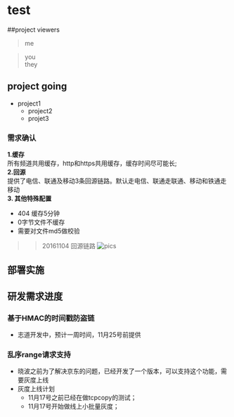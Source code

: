 # test
##project viewers
>me  

>you  
>they

## project going
* project1
	* project2
	* projet3

### 需求确认
**1.缓存**<br>
所有频道共用缓存，http和https共用缓存，缓存时间尽可能长;  
**2.回源**   
提供了电信、联通及移动3条回源链路。默认走电信、联通走联通、移动和铁通走移动   
**3. 其他特殊配置**
* 404 缓存5分钟
* 0字节文件不缓存
* 需要对文件md5做校验

>> 20161104 回源链路 
![pics](http://test.dl.qingcdn.com/test.jpg "ceshi")

## 部署实施

## 研发需求进度
### 基于HMAC的时间戳防盗链
* 志道开发中，预计一周时间，11月25号前提供  
### 乱序range请求支持
* 晓波之前为了解决京东的问题，已经开发了一个版本，可以支持这个功能，需要灰度上线
* 灰度上线计划
	* 11月17号之前已经在做tcpcopy的测试；
	* 11月17号开始做线上小批量灰度；
